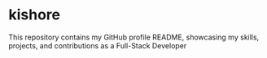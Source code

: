 # kishore
 This repository contains my GitHub profile README, showcasing my skills, projects, and contributions as a Full-Stack Developer
